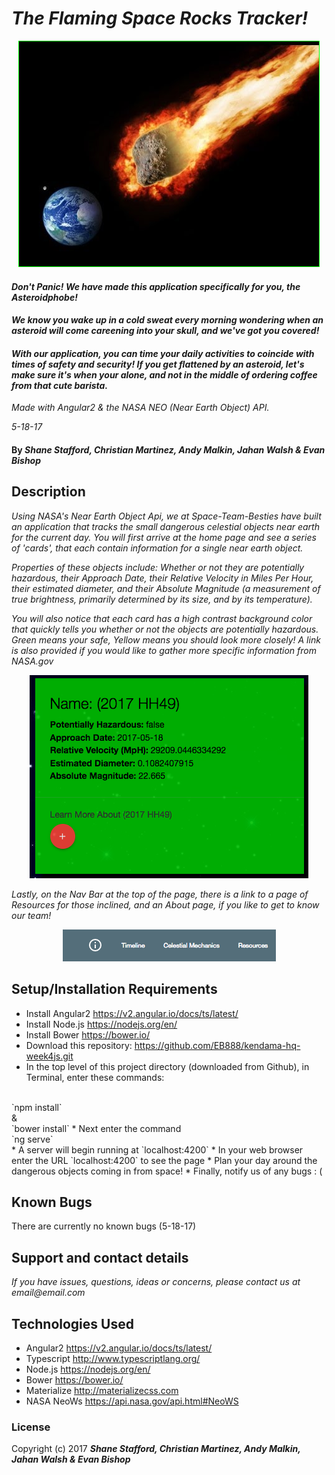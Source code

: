 # _The Flaming Space Rocks Tracker!_
  <p align="center">
    <img style="border: 1px solid #00ff00" src="./src/assets/images/asteroid-readme.jpeg"/>
  </p>

#### _Don't Panic! We have made this application specifically for you, the Asteroidphobe!_

#### _We know you wake up in a cold sweat every morning wondering when an asteroid will come careening into your skull, and we've got you covered!_

#### _With our application, you can time your daily activities to coincide with times of safety and security! If you get flattened by an asteroid, let's make sure it's when your alone, and not in the middle of ordering coffee from that cute barista._

 _Made with Angular2 & the NASA NEO (Near Earth Object) API._

 _5-18-17_

#### By _**Shane Stafford, Christian Martinez, Andy Malkin, Jahan Walsh & Evan Bishop**_

<!-- ## Planning

1. Configuration/dependencies

  * Typescript is installed globally
  * Angular2 is installed
  * Node.js is installed globally and modules are included when project is initiated with Angular2
  * Bower is a front-end dependency manager that is installed globally and initiated after project directory is created
  * Bootstrap is a collection of CSS that is installed with Bower, and manually added in angular-cli.json


2. Integration

  * Initiate Project With Angular2
    Generate:
  * welcome component
  * about component
  * admin component
  * links component
  * users-display-list component
  * user-detail component
  * edit-user component
  * user model
  * user service


3. UX/UI

  * Install Bootstrap with Bower


4. Polish

  * Clean up indentation and formatting
  * DRY up code where applicable
  * Make README awesome


5. Ideas For Possible Future Functionality

  * Use YouTube API to include Kendama Channels in the application
  * Use Reddit API to incude posts from the r/Kendama subreddit
  * Filter list of players various ways
    * Skill Ratings
    * Alphabetically
    * Age
    * Location
 -->

## Description

_Using NASA's Near Earth Object Api, we at Space-Team-Besties have built an application that tracks the small dangerous celestial objects near earth for the current day. You will first arrive at the home page and see a series of 'cards', that each contain information for a single near earth object._

_Properties of these objects include: Whether or not they are potentially hazardous, their Approach Date, their Relative Velocity in Miles Per Hour, their estimated diameter, and their Absolute Magnitude (a measurement of true brightness, primarily determined by its size, and by its temperature)._

_You will also notice that each card has a high contrast background color that quickly tells you whether or not the objects are potentially hazardous. Green means your safe, Yellow means you should look more closely! A link is also provided if you would like to gather more specific information from NASA.gov_

<p align="center">
  <img src="./src/assets/images/card-screenshot.png"/>
</p>

_Lastly, on the Nav Bar at the top of the page, there is a link to a page of Resources for those inclined, and an About page, if you like to get to know our team!_

<p align="center">
  <img src="./src/assets/images/navbar-screenshot.png"/>
</p>

## Setup/Installation Requirements

* Install Angular2 https://v2.angular.io/docs/ts/latest/
* Install Node.js https://nodejs.org/en/
* Install Bower https://bower.io/
* Download this repository: https://github.com/EB888/kendama-hq-week4js.git
* In the top level of this project directory (downloaded from Github), in Terminal, enter these commands:
<br>
`npm install`
<br>
&
<br>
`bower install`
* Next enter the command
<br>
`ng serve`
<br>
* A server will begin running at `localhost:4200`
* In your web browser enter the URL `localhost:4200` to see the page
* Plan your day around the dangerous objects coming in from space!
* Finally, notify us of any bugs : (

## Known Bugs

There are currently no known bugs (5-18-17)

## Support and contact details

_If you have issues, questions, ideas or concerns, please contact us at email@email.com_

## Technologies Used

* Angular2 https://v2.angular.io/docs/ts/latest/
* Typescript http://www.typescriptlang.org/
* Node.js https://nodejs.org/en/
* Bower https://bower.io/
* Materialize http://materializecss.com
* NASA NeoWs https://api.nasa.gov/api.html#NeoWS

### License

Copyright (c) 2017 **_Shane Stafford, Christian Martinez, Andy Malkin, Jahan Walsh & Evan Bishop_**

